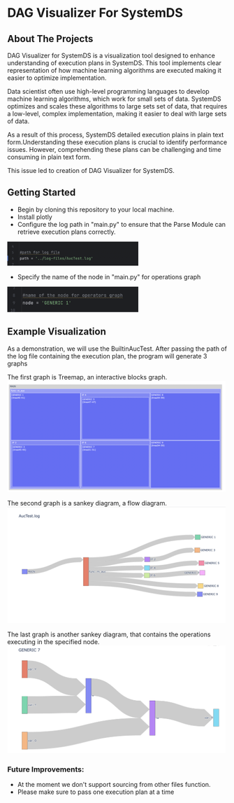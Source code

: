 # DAG Visualizer For SystemDS

## About The Projects

DAG Visualizer for SystemDS  is a visualization tool designed to enhance understanding of execution plans  in SystemDS. This tool implements clear  representation of how machine learning algorithms are executed  making it easier  to optimize implementation.

Data scientist often use high-level programming languages to develop machine learning algorithms, which work for small sets of data. SystemDS optimizes and scales these algorithms to large sets set of data, that requires a low-level, complex implementation, making it easier to deal with large sets of data.

As a result of this process, SystemDS detailed execution plains in plain text form.Understanding these execution plans is crucial to identify performance issues. However, comprehending these plans can be challenging and time consuming in plain text form.

This issue led to creation of DAG Visualizer for SystemDS.

## Getting Started
<ul>
  <li>Begin by cloning this repository to your local machine.</li>
  <li>Install plotly </li>
  <li>Configure the log path in "main.py" to ensure that the Parse Module can retrieve execution plans correctly.</li>
</ul>

<img src="img/path.png" width="300"/>
<ul>
  <li>Specify the name of the node in "main.py" for operations graph
</ul>

<img src="img/node.png" width="300"/>

## Example Visualization
As a demonstration, we will use the  BuiltinAucTest. After passing the path of the log file containing the execution plan, the program will generate 3 graphs 


The first graph is Treemap, an interactive blocks graph. \
<img src="./img/tree.png" width="500"> 

The second graph is a sankey diagram, a flow diagram. \
<img src="./img/sankey.png" width="500"> 

The last graph is another sankey diagram, that contains the operations executing in the specified node. \
<img src="./img/operations.png" width="500"> 


### Future Improvements:

- At the moment we don't support sourcing from other files function.
- Please make sure to pass one execution plan at a time 

